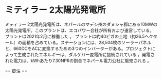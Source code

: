 # ミティラー 2太陽光発電所

ミティラー 2太陽光発電所は、ネパールのマデシ州のダヌシャ郡にある10MWの太陽光発電所。このプラントは、エコパワー会社が所有および運営している。 プラントは2021年2月に稼働した 。 
プラントは約40ビガの土地（約26.5ヘクタール）の面積を占めている。ステーションには、28,504枚のソーラーパネルと、660DCをACに変換するための3つのインバーターがある。プロジェクトによって生成されたエネルギーは、ダルケバー変電所に接続されている 。発電された電力は、kWhあたり7.30NPRの割合でネパール電力公社に販売される 。


== 脚注 ==